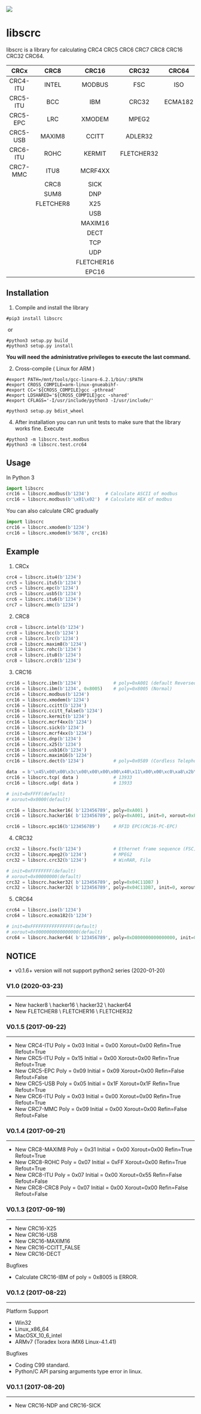 ![](https://github.com/hex-in/libscrc/workflows/Python%20package/badge.svg)

libscrc
=======
libscrc is a library for calculating CRC4 CRC5 CRC6 CRC7 CRC8 CRC16 CRC32 CRC64.

|  CRCx |  CRC8 | CRC16  |   CRC32| CRC64  |
| :------------: | :------------: | :------------: | :------------: | :------------: |
| CRC4-ITU | INTEL   | MODBUS   | FSC      | ISO    |
| CRC5-ITU | BCC     | IBM      | CRC32    | ECMA182|
| CRC5-EPC | LRC     | XMODEM | MPEG2    |        |
| CRC5-USB | MAXIM8  | CCITT    |ADLER32   |        |
| CRC6-ITU | ROHC    | KERMIT   |FLETCHER32|        |
| CRC7-MMC | ITU8    |MCRF4XX   |          |        |
|          | CRC8    | SICK     |          |        |
|          | SUM8    | DNP      |          |        |
|          |FLETCHER8| X25      |          |        |
|          |         | USB      |          |        |
|          |         | MAXIM16  |          |        |
|          |         | DECT     |          |        |
|          |         | TCP      |          |        |
|          |         | UDP      |          |        |
|          |         |FLETCHER16|          |        |
|          |         |EPC16     |          |        |



Installation
------------

1. Compile and install the library

```
#pip3 install libscrc
```

​     or

```
#python3 setup.py build
#python3 setup.py install
```

**You will need the administrative privileges to execute the last command.**

2. Cross-compile ( Linux for ARM )

```
#export PATH=/mnt/tools/gcc-linaro-6.2.1/bin/:$PATH
#export CROSS_COMPILE=arm-linux-gnueabihf-
#export CC='${CROSS_COMPILE}gcc -pthread'
#export LDSHARED='${CROSS_COMPILE}gcc -shared'
#export CFLAGS='-I/usr/include/python3 -I/usr/include/'

#python3 setup.py bdist_wheel
```

4. After installation you can run unit tests to make sure that the library works fine.  Execute

```
#python3 -m libscrc.test.modbus
#python3 -m libscrc.test.crc64
```




Usage
-----

  In Python 3

```python
import libscrc
crc16 = libscrc.modbus(b'1234')      # Calculate ASCII of modbus
crc16 = libscrc.modbus(b'\x01\x02')  # Calculate HEX of modbus
```

  You can also calculate CRC gradually

```python
import libscrc
crc16 = libscrc.xmodem(b'1234')
crc16 = libscrc.xmodem(b'5678', crc16)
```

Example
-------
1. CRCx

```python
crc4 = libscrc.itu4(b'1234')
crc5 = libscrc.itu5(b'1234')
crc5 = libscrc.epc(b'1234')
crc5 = libscrc.usb5(b'1234')
crc6 = libscrc.itu6(b'1234')
crc7 = libscrc.mmc(b'1234')
```

2. CRC8

```python
crc8 = libscrc.intel(b'1234')
crc8 = libscrc.bcc(b'1234')  
crc8 = libscrc.lrc(b'1234')  
crc8 = libscrc.maxim8(b'1234')
crc8 = libscrc.rohc(b'1234')
crc8 = libscrc.itu8(b'1234')
crc8 = libscrc.crc8(b'1234')
```

3. CRC16

```python
crc16 = libscrc.ibm(b'1234')            # poly=0xA001 (default Reversed)
crc16 = libscrc.ibm(b'1234', 0x8005)    # poly=0x8005 (Normal)
crc16 = libscrc.modbus(b'1234')
crc16 = libscrc.xmodem(b'1234')
crc16 = libscrc.ccitt(b'1234')
crc16 = libscrc.ccitt_false(b'1234')
crc16 = libscrc.kermit(b'1234')
crc16 = libscrc.mcrf4xx(b'1234')
crc16 = libscrc.sick(b'1234')
crc16 = libscrc.mcrf4xx(b'1234')
crc16 = libscrc.dnp(b'1234')
crc16 = libscrc.x25(b'1234')
crc16 = libscrc.usb16(b'1234')
crc16 = libscrc.maxim16(b'1234')
crc16 = libscrc.dect(b'1234')           # poly=0x0589 (Cordless Telephones)

data  = b'\x45\x00\x00\x3c\x00\x00\x00\x00\x40\x11\x00\x00\xc0\xa8\x2b\xc3\x08\x08\x08\x08\x11'
crc16 = libscrc.tcp( data )             # 13933
crc16 = libscrc.udp( data )             # 13933

# init=0xFFFF(default)
# xorout=0x0000(default)

crc16 = libscrc.hacker16( b'123456789', poly=0xA001 )
crc16 = libscrc.hacker16( b'123456789', poly=0xA001, init=0, xorout=0xFFFF )

crc16 = libscrc.epc16(b'123456789')		# RFID EPC(CRC16-PC-EPC)
```

4. CRC32

```python
crc32 = libscrc.fsc(b'1234')            # Ethernet frame sequence (FSC)
crc32 = libscrc.mpeg2(b'1234')          # MPEG2
crc32 = libscrc.crc32(b'1234')          # WinRAR, File

# init=0xFFFFFFFF(default)
# xorout=0x00000000(default)
crc32 = libscrc.hacker32( b'123456789', poly=0x04C11DB7 )
crc32 = libscrc.hacker32( b'123456789', poly=0x04C11DB7, init=0, xorout=0xFFFFFFFF )
```

5. CRC64

```python
crc64 = libscrc.iso(b'1234')
crc64 = libscrc.ecma182(b'1234')

# init=0xFFFFFFFFFFFFFFFF(default)
# xorout=0x0000000000000000(default)
crc64 = libscrc.hacker64( b'123456789', poly=0xD800000000000000, init=0 )
```



NOTICE
------
* v0.1.6+ version will not support python2 series (2020-01-20)

### **V1.0 (2020-03-23)**

------------
* New hacker8 \ hacker16 \ hacker32 \ hacker64
* New FLETCHER8 \ FLETCHER16 \ FLETCHER32

### **V0.1.5 (2017-09-22)**

------------
* New CRC4-ITU      Poly = 0x03 Initial = 0x00 Xorout=0x00 Refin=True Refout=True
* New CRC5-ITU      Poly = 0x15 Initial = 0x00 Xorout=0x00 Refin=True Refout=True
* New CRC5-EPC      Poly = 0x09 Initial = 0x09 Xorout=0x00 Refin=False Refout=False
* New CRC5-USB      Poly = 0x05 Initial = 0x1F Xorout=0x1F Refin=True Refout=True
* New CRC6-ITU      Poly = 0x03 Initial = 0x00 Xorout=0x00 Refin=True Refout=True
* New CRC7-MMC      Poly = 0x09 Initial = 0x00 Xorout=0x00 Refin=False Refout=False

### **V0.1.4 (2017-09-21)**

------------
* New CRC8-MAXIM8   Poly = 0x31 Initial = 0x00 Xorout=0x00 Refin=True  Refout=True
* New CRC8-ROHC     Poly = 0x07 Initial = 0xFF Xorout=0x00 Refin=True  Refout=True
* New CRC8-ITU      Poly = 0x07 Initial = 0x00 Xorout=0x55 Refin=False Refout=False
* New CRC8-CRC8     Poly = 0x07 Initial = 0x00 Xorout=0x00 Refin=False Refout=False

### **V0.1.3 (2017-09-19)**

------------
* New CRC16-X25  
* New CRC16-USB  
* New CRC16-MAXIM16  
* New CRC16-CCITT_FALSE
* New CRC16-DECT

Bugfixes
  * Calculate CRC16-IBM of poly = 0x8005 is ERROR.

### **V0.1.2 (2017-08-22)**

------------

Platform Support
  * Win32
  * Linux_x86_64
  * MacOSX_10_6_intel
  * ARMv7 (Toradex Ixora iMX6 Linux-4.1.41)

Bugfixes
  * Coding C99 standard.
  * Python/C API parsing arguments type error in linux.

### **V0.1.1 (2017-08-20)**

------------
* New CRC16-NDP and CRC16-SICK

